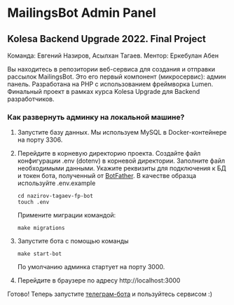 # MailingsBot Admin Panel
## Kolesa Backend Upgrade 2022. Final Project 
Команда: Евгений Назиров, Асылхан Тагаев.
Ментор: Еркебулан Абен

Вы находитесь в репозитории веб-сервиса для создания и отправки рассылок MailingsBot. Это его первый компонент (микросервис): админ панель.
Разработана на PHP с использованием фреймворка Lumen.
Финальный проект в рамках курса Kolesa Upgrade для Backend разработчиков.


### Как развернуть админку на локальной машине?
1. Запустите базу данных. Мы используем MySQL в Docker-контейнере на порту 3306.
2. Перейдите в корневую директорию проекта. Создайте файл конфигурации .env (dotenv) в корневой директории.
    Заполните файл необходимыми данными. Укажите реквизиты для подключения к БД и
    токен бота, полученный от [BotFather](https://t.me/BotFather "Создать своего телеграм-бота").
    В качестве образца используйте .env.example
    ```
    cd nazirov-tagaev-fp-bot
    touch .env
    ```
    Примените миграции командой:
    ```
    make migrations
    ```

3. Запустите бота с помощью команды

   ```make start-bot```

    По умолчанию админка стартует на порту 3000.

4. Перейдите в браузере по адресу http://localhost:3000

Готово! Теперь запустите [телеграм-бота](https://github.com/eugenenazirov/nazirov-tagaev-fp-bot "MailingsBot") и пользуйтесь сервисом :)
